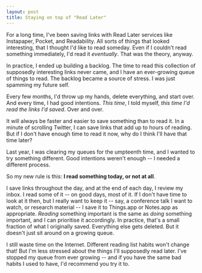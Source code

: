 ```yaml
---
layout: post
title: Staying on top of "Read Later"
---
```


For a long time, I've been saving links with Read Later services like Instapaper, Pocket, and Readability.
All sorts of things that looked interesting, that I thought I'd like to read someday.
Even if I couldn't read something immediately, I'd read it *eventually*.
That was the theory, anyway.

In practice, I ended up building a backlog.
The time to read this collection of supposedly interesting links never came, and I have an ever-growing queue of things to read.
The backlog became a source of stress.
I was just spamming my future self.

Every few months, I'd throw up my hands, delete everything, and start over.
And every time, I had good intentions.
*This time*, I told myself, *this time I'd read the links I'd saved*.
Over and over.

It will always be faster and easier to save something than to read it.
In a minute of scrolling Twitter, I can save links that add up to hours of reading.
But if I don't have enough time to read it now, why do I think I'll have that time later?

Last year, I was clearing my queues for the umpteenth time, and I wanted to try something different.
Good intentions weren't enough -- I needed a different process.

So my new rule is this: **I read something today, or not at all**.

I save links throughout the day, and at the end of each day, I review my inbox.
I read some of it -- on good days, most of it.
If I don't have time to look at it then, but I really want to keep it -- say, a conference talk I want to watch, or research material -- I save it to Things.app or Notes.app as appropriate.
*Reading* something important is the same as *doing* something important, and I can prioritise it accordingly.
In practice, that's a small fraction of what I originally saved.
Everything else gets deleted.
But it doesn't just sit around on a growing queue.

I still waste time on the Internet.
Different reading list habits won't change that!
But I'm less stressed about the things I'll supposedly read later.
I've stopped my queue from ever growing -- and if you have the same bad habits I used to have, I'd recommend you try it to.
